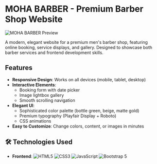 # MOHA BARBER - Premium Barber Shop Website

![MOHA BARBER Preview](https://via.placeholder.com/800x500/1E3F2B/FFFFFF?text=MOHA+BARBER+DEMO)

A modern, elegant website for a premium men's barber shop, featuring online booking, service displays, and gallery. Designed to showcase both barber services and frontend development skills.

##  Features

- **Responsive Design**: Works on all devices (mobile, tablet, desktop)
- **Interactive Elements**:
  - Booking form with date picker
  - Image lightbox gallery
  - Smooth scrolling navigation
- **Elegant UI**:
  - Sophisticated color palette (bottle green, beige, matte gold)
  - Premium typography (Playfair Display + Roboto)
  - CSS animations
- **Easy to Customize**: Change colors, content, or images in minutes

## 🛠 Technologies Used

- **Frontend**:
  ![HTML5](https://img.shields.io/badge/-HTML5-E34F26?logo=html5&logoColor=white)
  ![CSS3](https://img.shields.io/badge/-CSS3-1572B6?logo=css3&logoColor=white)
  ![JavaScript](https://img.shields.io/badge/-JavaScript-F7DF1E?logo=javascript&logoColor=black)
  ![Bootstrap 5](https://img.shields.io/badge/-Bootstrap-7952B3?logo=bootstrap&logoColor=white)
